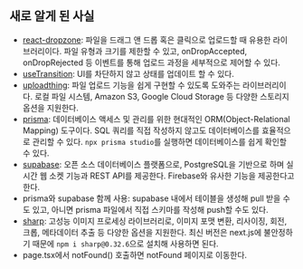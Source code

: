 ## 새로 알게 된 사실

- [react-dropzone](https://react-dropzone.js.org/): 파일을 드래그 앤 드롭 혹은 클릭으로 업로드할 때 유용한 라이브러리이다. 파일 유형과 크기를 제한할 수 있고, onDropAccepted, onDropRejected 등 이벤트를 통해 업로드 과정을 세부적으로 제어할 수 있다.
- [useTransition](https://ko.react.dev/reference/react/useTransition): UI를 차단하지 않고 상태를 업데이트 할 수 있다.
- [uploadthing](https://uploadthing.com/): 파일 업로드 기능을 쉽게 구현할 수 있도록 도와주는 라이브러리이다. 로컬 파일 시스템, Amazon S3, Google Cloud Storage 등 다양한 스토리지 옵션을 지원한다.
- [prisma](https://www.prisma.io/): 데이터베이스 액세스 및 관리를 위한 현대적인 ORM(Object-Relational Mapping) 도구이다. SQL 쿼리를 직접 작성하지 않고도 데이터베이스를 효율적으로 관리할 수 있다. `npx prisma studio`를 실행하면 데이터베이스를 쉽게 확인할 수 있다.
- [supabase](https://supabase.com/): 오픈 소스 데이터베이스 플랫폼으로, PostgreSQL을 기반으로 하며 실시간 웹 소켓 기능과 REST API를 제공한다. Firebase와 유사한 기능을 제공한다고 한다.
- prisma와 supabase 함께 사용: supabase 내에서 테이블을 생성해 pull 받을 수도 있고, 아니면 prisma 파일에서 직접 스키마를 작성해 push할 수도 있다.
- [sharp](): 고성능 이미지 프로세싱 라이브러리로, 이미지 포맷 변환, 리사이징, 회전, 크롭, 메타데이터 추출 등 다양한 옵션을 지원한다. 최신 버전은 next.js에 불안정하기 때문에 `npm i sharp@0.32.6`으로 설치해 사용하면 된다.
- page.tsx에서 notFound() 호출하면 notFound 페이지로 이동한다.
